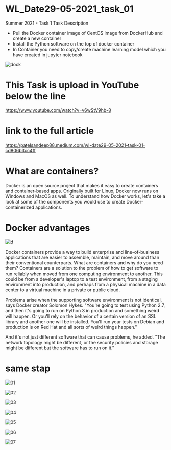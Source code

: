 # WL_Date29-05-2021_task_01
Summer 2021 - Task 1
Task Description
- Pull the Docker container image of CentOS image from DockerHub and create a new container
- Install the Python software on the top of docker container
- In Container you need to copy/create machine learning model which you have created in jupyter notebook


![dock](https://user-images.githubusercontent.com/78929192/121538405-6230db80-ca22-11eb-89c3-1dcaada246e5.PNG)

# This Task is upload in YouTube below the line
https://www.youtube.com/watch?v=v6wStV9hb-8

# link to the full article
https://patelsandeep88.medium.com/wl-date29-05-2021-task-01-cd806b3cc4ff

# What are containers?
Docker is an open source project that makes it easy to create containers and container-based apps. Originally built for Linux, Docker now runs on Windows and MacOS as well. To understand how Docker works, let's take a look at some of the components you would use to create Docker-containerized applications.

# Docker advantages
![d](https://user-images.githubusercontent.com/78929192/121538043-17af5f00-ca22-11eb-874c-f3a7645bb15f.PNG)

Docker containers provide a way to build enterprise and line-of-business applications that are easier to assemble, maintain, and move around than their conventional counterparts.
What are containers and why do you need them?
Containers are a solution to the problem of how to get software to run reliably when moved from one computing environment to another. This could be from a developer's laptop to a test environment, from a staging environment into production, and perhaps from a physical machine in a data center to a virtual machine in a private or public cloud.

Problems arise when the supporting software environment is not identical, says Docker  creator Solomon Hykes. "You're going to test using Python 2.7, and then it's going to run on Python 3 in production and something weird will happen. Or you'll rely on the behavior of a certain version of an SSL library and another one will be installed. You'll run your tests on Debian and production is on Red Hat and all sorts of weird things happen."

And it's not just different software that can cause problems, he added. "The network topology might be different, or the security policies and storage might be different but the software has to run on it."

# same stap 
![01](https://user-images.githubusercontent.com/78929192/120079819-4d278480-c0d3-11eb-91f9-7fea3ca19dcf.PNG)

![02](https://user-images.githubusercontent.com/78929192/120079828-587ab000-c0d3-11eb-9c63-06b91ebf9fa9.PNG)

![03](https://user-images.githubusercontent.com/78929192/120079830-59134680-c0d3-11eb-839a-d7e4fc61bc12.PNG)

![04](https://user-images.githubusercontent.com/78929192/120079831-5a447380-c0d3-11eb-8449-250b607b1620.PNG)

![05](https://user-images.githubusercontent.com/78929192/120079833-5add0a00-c0d3-11eb-8846-20a88f647e63.PNG)

![06](https://user-images.githubusercontent.com/78929192/120079834-5c0e3700-c0d3-11eb-8842-471e63a30799.PNG)

![07](https://user-images.githubusercontent.com/78929192/120079835-5d3f6400-c0d3-11eb-8ea3-43dd4ae21e51.PNG)
